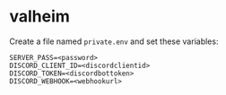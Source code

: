 # valheim

Create a file named `private.env` and set these variables:

```
SERVER_PASS=<password>
DISCORD_CLIENT_ID=<discordclientid>
DISCORD_TOKEN=<discordbottoken>
DISCORD_WEBHOOK=<webhookurl>
```

